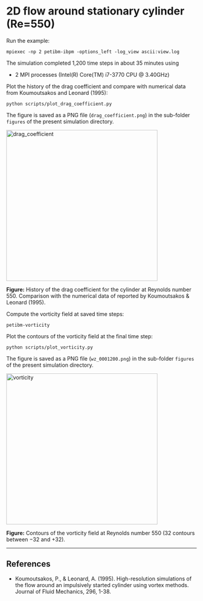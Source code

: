 # 2D flow around stationary cylinder (Re=550)

Run the example:

```shell
mpiexec -np 2 petibm-ibpm -options_left -log_view ascii:view.log
```

The simulation completed 1,200 time steps in about 35 minutes using

* 2 MPI processes (Intel(R) Core(TM) i7-3770 CPU @ 3.40GHz)

Plot the history of the drag coefficient and compare with numerical data from Koumoutsakos and Leonard (1995):

```shell
python scripts/plot_drag_coefficient.py
```

The figure is saved as a PNG file (`drag_coefficient.png`) in the sub-folder `figures` of the present simulation directory.

<img src="figures/drag_coefficient.png" alt="drag_coefficient" width="400">

**Figure:** History of the drag coefficient for the cylinder at Reynolds number $550$. Comparison with the numerical data of reported by Koumoutsakos & Leonard (1995).

Compute the vorticity field at saved time steps:

```shell
petibm-vorticity
```

Plot the contours of the vorticity field at the final time step:

```shell
python scripts/plot_vorticity.py
```

The figure is saved as a PNG file (`wz_0001200.png`) in the sub-folder `figures` of the present simulation directory.

<img src="figures/wz_0001200.png" alt="vorticity" width="400">

**Figure:** Contours of the vorticity field at Reynolds number $550$ ($32$ contours between $-32$ and $+32$).

---

## References

* Koumoutsakos, P., & Leonard, A. (1995). High-resolution simulations of the flow around an impulsively started cylinder using vortex methods. Journal of Fluid Mechanics, 296, 1-38.
